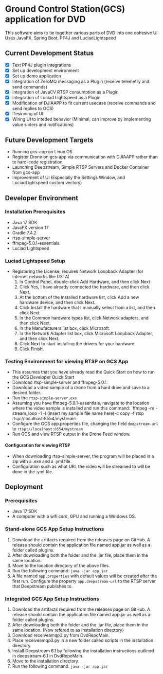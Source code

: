 # Ground Control Station(GCS) application for DVD
 This software aims to tie together various parts of DVD into one cohesive UI  
 Uses JavaFX, Spring Boot, PF4J and LuciadLightspeed
 
 ## Current Development Status
 - [x] Text PF4J plugin integrations
 - [x] Set up development environment
 - [x] Set up demo application
 - [x] Integration of ZeroMQ messaging as a Plugin (receive telemetry and send commands)
 - [x] Integration of JavaCV RTSP consumption as a Plugin
 - [x] Integration of Luciad Lightspeed as a Plugin
 - [x] Modification of DJIAAPP to fit current usecase (receive commands and send replies to GCS)
 - [x] Designing of UI
 - [x] Wiring UI to inteded behavior (Minimal, can improve by implementing value sliders and notifications)
 
 ## Future Development Targets
 - Running gcs-app on Linux OS
 - Register Drone on gcs-app via communication with DJIAAPP rather than to hard-code registration
 - Launching Deepstream, Simple RTSP Servers and Docker Container from gcs-app
 - Improvement of UI (Especially the Settings Window, and LuciadLightspeed custom vectors) 


 ## Developer Environment
 ### Installation Prerequisites
 - Java 17 SDK
 - JavaFX version 17
 - Gradle 7.4.2
 - rtsp-simple-server
 - ffmpeg-5.0.1-essentials
 - Luciad Lightspeed
 
 ### Luciad Lightspeed Setup
 - Registering the License, requires Network Loopback Adapter (for internet networks like DSTA)
   1. In Control Panel, double-click Add Hardware, and then click Next
   2. Click Yes, I have already connected the hardware, and then click Next.
   3. At the bottom of the Installed hardware list, click Add a new hardware device, and then click Next.
   4. Click Install the hardware that I manually select from a list, and then click Next
   5. In the Common hardware types list, click Network adapters, and then click Next.
   6. In the Manufacturers list box, click Microsoft.
   7. In the Network Adapter list box, click Microsoft Loopback Adapter, and then click Next.
   8. Click Next to start installing the drivers for your hardware.
   9. Click Finish.

 ### Testing Environment for viewing RTSP on GCS App
 - This assumes that you have already read the Quick Start on how to run the GCS Developer Quick Start
 - Download rtsp-simple-server and ffmpeg-5.0.1.
 - Download a video sample of a drone from a hard drive and save to a desired folder.
 - Run the `rtsp-simple-server.exe`
 - Assuming you have ffmpeg-5.0.1-essentials, navigate to the location where the video sample is installed and run this command: `ffmpeg -re -stream_loop -1 -i (insert my sample file name here)-c copy -f rtsp rtsp://localhost:8554/mystream
 - Configure the GCS app.properties file, changing the field `deepstream-url` to `rtsp://localhost:8554/mystream`
 - Run GCS and view RTSP output in the Drone Feed window.


 #### Configuration for viewing RTSP
 - When downloading rtsp-simple-server, the program will be placed in a zip with a .exe and a .yml file.
 - Configuration such as what URL the video will be streamed to will be done in the .yml file.

## Deployment

### Prerequisites
- Java 17 SDK
- A computer with a wifi card, GPU and running a Windows OS.

### Stand-alone GCS App Setup Instructions
1. Download the artifacts required from the releases page on GitHub. A release should contain the application file named app.jar as well as a folder called plugins. 
2. After downloading both the folder and the .jar file, place them in the same location. 
3. Move to the location directory of the above files.
5. Run the following command: `java -jar app.jar`
6. A file named `app.properties` with default values will be created after the first run. Configure the property `app.deepstream-url` to the RTSP server that Deepstream publishes to.

### Integrated GCS App Setup Instructions
1. Download the artifacts required from the releases page on GitHub. A release should contain the application file named app.jar as well as a folder called plugins. 
2. After downloading both the folder and the .jar file, place them in the same location. (Now refered to as installation directory)
3. Download receiveamqp3.py from DvdRepoMain.
4. Place receiveamqp3.py in a new folder called scripts in the installation directory.
5. Install Deepstream 6.1 by following the installation instructions outlined in deepstream-6.1 in DvdRepoMain.
6. Move to the installation directory.
7. Run the following command: `java -jar app.jar`
